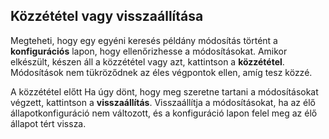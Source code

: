 ## <a name="publish-or-revert"></a>Közzététel vagy visszaállítása
Megteheti, hogy egy egyéni keresés példány módosítás történt a **konfigurációs** lapon, hogy ellenőrizhesse a módosításokat. Amikor elkészült, készen áll a közzététel vagy azt, kattintson a **közzététel**. Módosítások nem tükröződnek az éles végpontok ellen, amíg tesz közzé.

A közzététel előtt Ha úgy dönt, hogy meg szeretne tartani a módosításokat végzett, kattintson a **visszaállítás**. Visszaállítja a módosításokat, ha az élő állapotkonfiguráció nem változott, és a konfiguráció lapon felel meg az élő állapot tért vissza.
